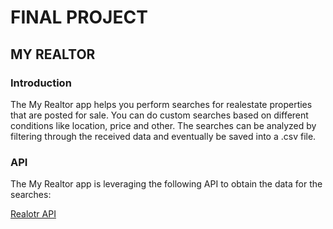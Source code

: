 # FINAL PROJECT
## MY REALTOR

### Introduction

The My Realtor app helps you perform searches for realestate properties that are posted for sale. You can do custom searches based on different conditions like location, price and other. The searches can be analyzed by filtering through the received data and eventually be saved into a .csv file.

### API

The My Realtor app is leveraging the following API to obtain the data for the searches:

[Realotr API](https://rapidapi.com/apidojo/api/realtor/endpoints)
